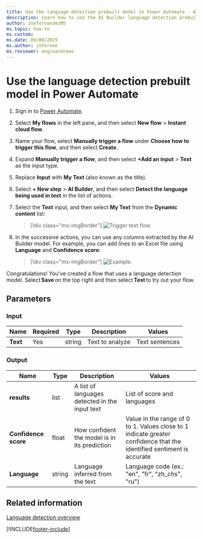 ```yaml
---
title: Use the language detection prebuilt model in Power Automate - AI Builder | Microsoft Docs
description: Learn how to use the AI Builder language detection prebuilt model in your flows.
author: JoefernandezMS
ms.topic: how-to
ms.custom: 
ms.date: 09/08/2025
ms.author: jofernan
ms.reviewer: angieandrews
---
```


# Use the language detection prebuilt model in Power Automate

1. Sign in to [Power Automate](https://flow.microsoft.com/).

1. Select **My flows** in the left pane, and then select **New flow** > **Instant cloud flow**.

1. Name your flow, select **Manually trigger a flow** under **Choose how to trigger this flow**, and then select **Create**.

1. Expand **Manually trigger a flow**, and then select **+Add an input** > **Text** as the input type.

1. Replace  **Input** with **My Text** (also known as the title).

1. Select **+ New step** > **AI Builder**, and then select **Detect the language being used in text** in the list of actions.

1. Select the **Text** input, and then select **My Text** from the **Dynamic content** list:

    > [!div class="mx-imgBorder"]
    > ![Trigger text flow.](media/trigger-text-flow-2.png "Manually trigger a flow screens")

1. In the successive actions, you can use any columns extracted by the AI Builder model. For example, you can add lines to an Excel file using **Language** and **Confidence score**:

    > [!div class="mx-imgBorder"]
    > ![Example.](media/text-flow-example-2.png "Example")

Congratulations! You've created a flow that uses a language detection model. Select **Save** on the top right and then select **Test** to try out your flow.


## Parameters

### Input
|Name |Required |Type |Description |Values |
|---------|---------|---------|---------|---------|
|**Text** |Yes |string |Text to analyze|Text sentences |


### Output
|Name |Type |Description |Values |
|---------|---------|---------|---------|
|**results** |list |A list of languages detected in the input text |List of score and languages |
|**Confidence score** |float |How confident the model is in its prediction|Value in the range of 0 to 1. Values close to 1 indicate greater confidence that the identified sentiment is accurate |
|**Language** |string |Language inferred from the text| Language code (ex.: "en", "fr", "zh_chs", "ru") |

## Related information

[Language detection overview](prebuilt-language-detection.md)



[!INCLUDE[footer-include](includes/footer-banner.md)]
